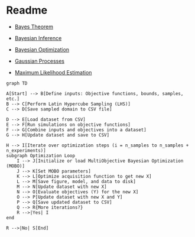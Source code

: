# Readme

+ [Bayes Theorem](documents/conditional_probability.md)
+ [Bayesian Inference](documents/bayesian_inference.md)
+ [Bayesian Optimization](documents/bayesian_optimization.md)


+ [Gaussian Processes](documents/gaussian_process.md)
+ [Maximum Likelihood Estimation](documents/maximum_likelihood_estimation.md)

````mermaid
graph TD

A[Start] --> B[Define inputs: Objective functions, bounds, samples, etc.]
B --> C[Perform Latin Hypercube Sampling (LHS)]
C --> D[Save sampled domain to CSV file]

D --> E[Load dataset from CSV]
E --> F[Run simulations on objective functions]
F --> G[Combine inputs and objectives into a dataset]
G --> H[Update dataset and save to CSV]

H --> I[Iterate over optimization steps (i = n_samples to n_samples + n_experiments)]
subgraph Optimization Loop
    I --> J[Initialize or load MultiObjective Bayesian Optimization (MOBO)]
    J --> K[Set MOBO parameters]
    K --> L[Optimize acquisition function to get new X]
    L --> M[Save figure, model, and data to disk]
    M --> N[Update dataset with new X]
    N --> O[Evaluate objectives (Y) for the new X]
    O --> P[Update dataset with new X and Y]
    P --> Q[Save updated dataset to CSV]
    Q --> R{More iterations?}
    R -->|Yes| I
end

R -->|No| S[End]
